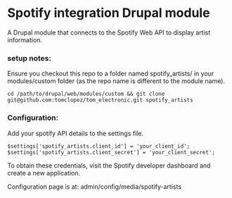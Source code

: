 # Spotify integration Drupal module
A Drupal module that connects to the Spotify Web API to display artist information.

### setup notes:
Ensure you checkout this repo to a folder named spotify_artists/ in your modules/custom folder
(as the repo name is different to the module name).
```
cd /path/to/drupal/web/modules/custom && git clone git@github.com:tomclopez/tom_electronic.git spotify_artists
```
### Configuration:

Add your spotify API details to the settings file.
```
$settings['spotify_artists.client_id'] = 'your_client_id';
$settings['spotify_artists.client_secret'] = 'your_client_secret';
```
To obtain these credentials, visit the Spotify developer dashboard and create a new application.


Configuration page is at: admin/config/media/spotify-artists
